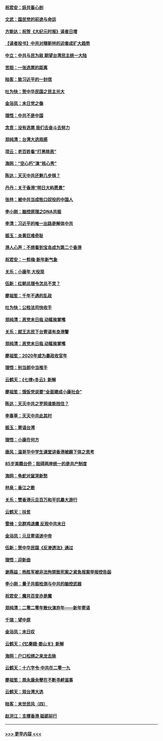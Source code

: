 #### [祝君安：妖共畜心剖](../pages/nsc993/n11794273.md?t=01152055) 
#### [文武：国民党的前途与命运](../pages/nsc993/n11794198.md?t=01152055) 
#### [方能达：祝贺《大纪元时报》读者日增](../pages/nsc993/n11793807.md?t=01152055) 
#### [【读者投书】中共对穆斯林的迫害成扩大趋势](../pages/nsc993/n11791371.md?t=01152055) 
#### [中立：中共与民为敌 期望台湾民主统一大陆](../pages/nsc993/n11790392.md?t=01152055) 
#### [苦胆：一张选票的距离](../pages/nsc993/n11788914.md?t=01152055) 
#### [陆客：致习近平的一封信](../pages/nsc993/n11788867.md?t=01152055) 
#### [吐为快：贺中华民国之民主光大](../pages/nsc993/n11788618.md?t=01152055) 
#### [金浴凤：末日党之像](../pages/nsc993/n11787475.md?t=01152055) 
#### [理悟：中共不是中国](../pages/nsc993/n11787463.md?t=01152055) 
#### [念贲：没有选票  我们去奋斗去努力](../pages/nsc993/n11787398.md?t=01152055) 
#### [郑纯清：台湾大选观感](../pages/nsc993/n11786210.md?t=01152055) 
#### [项云：老百姓看“打黑除恶”](../pages/nsc993/n11785398.md?t=01152055) 
#### [海网：“空心朽”演“核心秀”](../pages/nsc993/n11783874.md?t=01152055) 
#### [陈达：天灭中共还剩几步棋？](../pages/nsc993/n11783719.md?t=01152055) 
#### [丹丹：关于香港“明日大屿愿景”](../pages/nsc993/n11783273.md?t=01152055) 
#### [张林：被中共当成牲口奴役的中国人](../pages/nsc993/n11782397.md?t=01152055) 
#### [李小刚：脑控原理之DNA共振](../pages/nsc993/n11780962.md?t=01152055) 
#### [李清：习近平的唯一出路是解体中共](../pages/nsc993/n11780866.md?t=01152055) 
#### [振玉：炎黄巨难奇耻](../pages/nsc993/n11779632.md?t=01152055) 
#### [港人心声：不想看到宝岛成为第二个香港](../pages/nsc993/n11778817.md?t=01152055) 
#### [祝君安：一剪梅‧新年新气象](../pages/nsc993/n11776340.md?t=01152055) 
#### [关乐：小康年 大役现](../pages/nsc993/n11774213.md?t=01152055) 
#### [伍新：红朝总理令怎总不灵？](../pages/nsc993/n11770813.md?t=01152055) 
#### [廖祖笙：千年不遇的乱政](../pages/nsc993/n11770373.md?t=01152055) 
#### [吐为快：公检法司快收手](../pages/nsc993/n11770359.md?t=01152055) 
#### [郑纯清：恶党末日临 动辄挨掌嘴](../pages/nsc993/n11769912.md?t=01152055) 
#### [关乐：就王志民下台寄语有良港警](../pages/nsc993/n11769903.md?t=01152055) 
#### [郑纯清：恶党末日临 动辄挨掌嘴](../pages/nsc993/n11769356.md?t=01152055) 
#### [廖祖笙：2020年或为暴政收官年](../pages/nsc993/n11768216.md?t=01152055) 
#### [理悟：别当郎中当推手](../pages/nsc993/n11768243.md?t=01152055) 
#### [云鹤天：《七律▪冬云》新解](../pages/nsc993/n11768204.md?t=01152055) 
#### [廖祖笙：饿饭党说要“全面建成小康社会”](../pages/nsc993/n11767482.md?t=01152055) 
#### [陈达：天灭中共之罗网谁能挡住？](../pages/nsc993/n11767465.md?t=01152055) 
#### [李春草：天灭中共此其时](../pages/nsc993/n11767452.md?t=01152055) 
#### [振玉：寄语台湾](../pages/nsc993/n11767432.md?t=01152055) 
#### [理悟：小康在何方](../pages/nsc993/n11767394.md?t=01152055) 
#### [唐风：温哥华中学生课堂讲香港被踢下体之思考](../pages/nsc993/n11766848.md?t=01152055) 
#### [85岁美籍台侨：阻碍两岸统一的是共产制度](../pages/nsc993/n11765043.md?t=01152055) 
#### [海网：龟蛇对鼠哭新愁](../pages/nsc993/n11764895.md?t=01152055) 
#### [林泉：香江之歌](../pages/nsc993/n11764415.md?t=01152055) 
#### [关乐：赞香港元旦百万和平抗暴大游行](../pages/nsc993/n11764382.md?t=01152055) 
#### [云鹤天：扶贫](../pages/nsc993/n11764245.md?t=01152055) 
#### [雪绮：见群鸡退鹰  反观中共末日](../pages/nsc993/n11762112.md?t=01152055) 
#### [金浴凤：元旦寄语迷中帝](../pages/nsc993/n11761788.md?t=01152055) 
#### [伍新：贺中华民国《反渗透法》通过](../pages/nsc993/n11761994.md?t=01152055) 
#### [理悟：迎新曲](../pages/nsc993/n11761152.md?t=01152055) 
#### [谢燕益：杨胜军被非法拘禁致死案之紧急报案举报控告函](../pages/nsc993/n11756134.md?t=01152055) 
#### [李小刚：量子共振检测与中共的脑控武器](../pages/nsc993/n11754518.md?t=01152055) 
#### [祝君安：魔共百变亦是魔](../pages/nsc993/n11754469.md?t=01152055) 
#### [郑纯清：二零二零年散伙演弃年——新年寄语](../pages/nsc993/n11754195.md?t=01152055) 
#### [千瑞：望中原](../pages/nsc993/n11754159.md?t=01152055) 
#### [金浴凤：末日叹](../pages/nsc993/n11752359.md?t=01152055) 
#### [云鹤天：《忆秦娥‧娄山关》新解](../pages/nsc993/n11752348.md?t=01152055) 
#### [海网：户口松绑之来龙去脉](../pages/nsc993/n11752328.md?t=01152055) 
#### [云鹤天：十六字令‧中共在二零一九](../pages/nsc993/n11752305.md?t=01152055) 
#### [廖祖笙：周永康余孽在不断寻衅滋事](../pages/nsc993/n11751013.md?t=01152055) 
#### [云鹤天：观台湾大选](../pages/nsc993/n11751007.md?t=01152055) 
#### [陆客：末世民风（四）](../pages/nsc993/n11749203.md?t=01152055) 
#### [赵洪江：支撑香港 砥砺前行](../pages/nsc993/n11748482.md?t=01152055) 

----
#### [ >>> 更早内容 <<< ](../indexes/nsc993-earlier.md)
